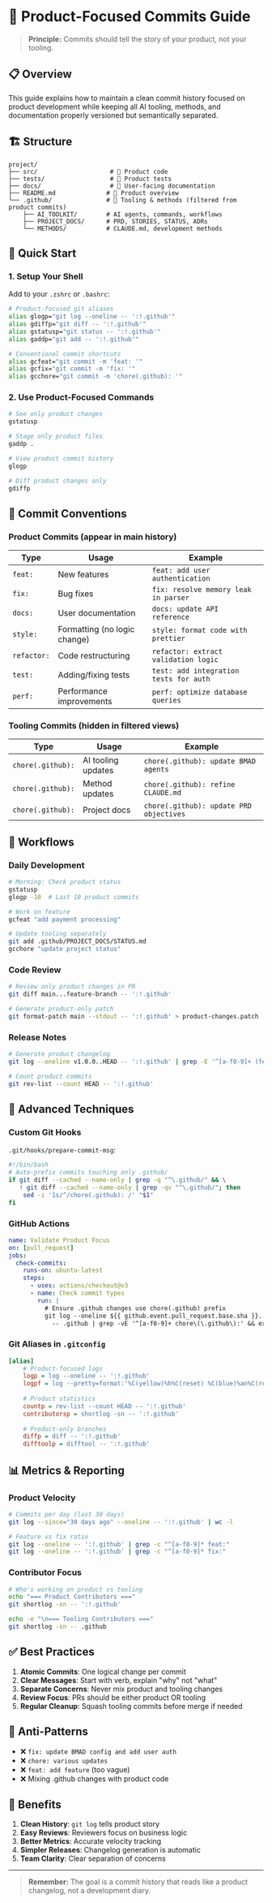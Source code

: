 # 🎯 Product-Focused Commits Guide

> **Principle:** Commits should tell the story of your product, not your tooling.

## 📋 Overview

This guide explains how to maintain a clean commit history focused on product development while keeping all AI tooling, methods, and documentation properly versioned but semantically separated.

## 🏗️ Structure

```
project/
├── src/                    # 🎯 Product code
├── tests/                  # 🎯 Product tests
├── docs/                   # 🎯 User-facing documentation
├── README.md              # 🎯 Product overview
└── .github/               # 🔧 Tooling & methods (filtered from product commits)
    ├── AI_TOOLKIT/        # AI agents, commands, workflows
    ├── PROJECT_DOCS/      # PRD, STORIES, STATUS, ADRs
    └── METHODS/           # CLAUDE.md, development methods
```

## 🚀 Quick Start

### 1. Setup Your Shell

Add to your `.zshrc` or `.bashrc`:

```bash
# Product-focused git aliases
alias glogp="git log --oneline -- ':!.github'"
alias gdiffp="git diff -- ':!.github'"
alias gstatusp="git status -- ':!.github'"
alias gaddp="git add -- ':!.github'"

# Conventional commit shortcuts
alias gcfeat="git commit -m 'feat: '"
alias gcfix="git commit -m 'fix: '"
alias gcchore="git commit -m 'chore(.github): '"
```

### 2. Use Product-Focused Commands

```bash
# See only product changes
gstatusp

# Stage only product files
gaddp .

# View product commit history
glogp

# Diff product changes only
gdiffp
```

## 📝 Commit Conventions

### Product Commits (appear in main history)

| Type | Usage | Example |
|------|-------|---------|
| `feat:` | New features | `feat: add user authentication` |
| `fix:` | Bug fixes | `fix: resolve memory leak in parser` |
| `docs:` | User documentation | `docs: update API reference` |
| `style:` | Formatting (no logic change) | `style: format code with prettier` |
| `refactor:` | Code restructuring | `refactor: extract validation logic` |
| `test:` | Adding/fixing tests | `test: add integration tests for auth` |
| `perf:` | Performance improvements | `perf: optimize database queries` |

### Tooling Commits (hidden in filtered views)

| Type | Usage | Example |
|------|-------|---------|
| `chore(.github):` | AI tooling updates | `chore(.github): update BMAD agents` |
| `chore(.github):` | Method updates | `chore(.github): refine CLAUDE.md` |
| `chore(.github):` | Project docs | `chore(.github): update PRD objectives` |

## 🎯 Workflows

### Daily Development

```bash
# Morning: Check product status
gstatusp
glogp -10  # Last 10 product commits

# Work on feature
gcfeat "add payment processing"

# Update tooling separately
git add .github/PROJECT_DOCS/STATUS.md
gcchore "update project status"
```

### Code Review

```bash
# Review only product changes in PR
git diff main...feature-branch -- ':!.github'

# Generate product-only patch
git format-patch main --stdout -- ':!.github' > product-changes.patch
```

### Release Notes

```bash
# Generate product changelog
git log --oneline v1.0.0..HEAD -- ':!.github' | grep -E '^[a-f0-9]+ (feat|fix):'

# Count product commits
git rev-list --count HEAD -- ':!.github'
```

## 🔧 Advanced Techniques

### Custom Git Hooks

`.git/hooks/prepare-commit-msg`:
```bash
#!/bin/bash
# Auto-prefix commits touching only .github/
if git diff --cached --name-only | grep -q "^\.github/" && \
   ! git diff --cached --name-only | grep -qv "^\.github/"; then
    sed -i '1s/^/chore(.github): /' "$1"
fi
```

### GitHub Actions

```yaml
name: Validate Product Focus
on: [pull_request]
jobs:
  check-commits:
    runs-on: ubuntu-latest
    steps:
      - uses: actions/checkout@v3
      - name: Check commit types
        run: |
          # Ensure .github changes use chore(.github) prefix
          git log --oneline ${{ github.event.pull_request.base.sha }}..${{ github.event.pull_request.head.sha }} \
            -- .github | grep -vE '^[a-f0-9]+ chore\(\.github\):' && exit 1 || exit 0
```

### Git Aliases in `.gitconfig`

```ini
[alias]
    # Product-focused logs
    logp = log --oneline -- ':!.github'
    logpf = log --pretty=format:'%C(yellow)%h%C(reset) %C(blue)%an%C(reset) %s' -- ':!.github'
    
    # Product statistics
    countp = rev-list --count HEAD -- ':!.github'
    contributorsp = shortlog -sn -- ':!.github'
    
    # Product-only branches
    diffp = diff -- ':!.github'
    difftoolp = difftool -- ':!.github'
```

## 📊 Metrics & Reporting

### Product Velocity

```bash
# Commits per day (last 30 days)
git log --since="30 days ago" --oneline -- ':!.github' | wc -l

# Feature vs fix ratio
git log --oneline -- ':!.github' | grep -c "^[a-f0-9]* feat:"
git log --oneline -- ':!.github' | grep -c "^[a-f0-9]* fix:"
```

### Contributor Focus

```bash
# Who's working on product vs tooling
echo "=== Product Contributors ==="
git shortlog -sn -- ':!.github'

echo -e "\n=== Tooling Contributors ==="
git shortlog -sn -- .github
```

## ✅ Best Practices

1. **Atomic Commits**: One logical change per commit
2. **Clear Messages**: Start with verb, explain "why" not "what"
3. **Separate Concerns**: Never mix product and tooling changes
4. **Review Focus**: PRs should be either product OR tooling
5. **Regular Cleanup**: Squash tooling commits before merge if needed

## 🚫 Anti-Patterns

- ❌ `fix: update BMAD config and add user auth`
- ❌ `chore: various updates`
- ❌ `feat: add feature` (too vague)
- ❌ Mixing .github changes with product code

## 🎉 Benefits

1. **Clean History**: `git log` tells product story
2. **Easy Reviews**: Reviewers focus on business logic
3. **Better Metrics**: Accurate velocity tracking
4. **Simpler Releases**: Changelog generation is automatic
5. **Team Clarity**: Clear separation of concerns

---

> **Remember:** The goal is a commit history that reads like a product changelog, not a development diary.